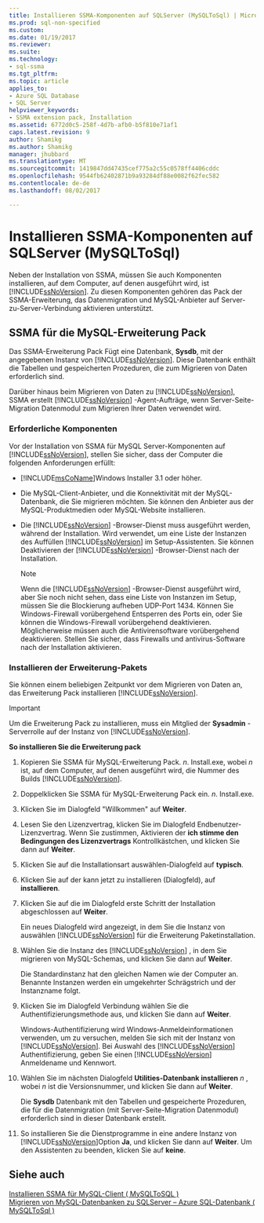 ```yaml
---
title: Installieren SSMA-Komponenten auf SQLServer (MySQLToSql) | Microsoft Docs
ms.prod: sql-non-specified
ms.custom: 
ms.date: 01/19/2017
ms.reviewer: 
ms.suite: 
ms.technology:
- sql-ssma
ms.tgt_pltfrm: 
ms.topic: article
applies_to:
- Azure SQL Database
- SQL Server
helpviewer_keywords:
- SSMA extension pack, Installation
ms.assetid: 6772d0c5-258f-4d7b-afb0-b5f810e71af1
caps.latest.revision: 9
author: Shamikg
ms.author: Shamikg
manager: jhubbard
ms.translationtype: MT
ms.sourcegitcommit: 1419847dd47435cef775a2c55c0578ff4406cddc
ms.openlocfilehash: 9544fb62402871b9a93284df88e0082f62fec582
ms.contentlocale: de-de
ms.lasthandoff: 08/02/2017

---
```

# <a name="installing-ssma-components-on-sql-server-mysqltosql"></a>Installieren SSMA-Komponenten auf SQLServer (MySQLToSql)
Neben der Installation von SSMA, müssen Sie auch Komponenten installieren, auf dem Computer, auf denen ausgeführt wird, ist [!INCLUDE[ssNoVersion](../../includes/ssnoversion_md.md)]. Zu diesen Komponenten gehören das Pack der SSMA-Erweiterung, das Datenmigration und MySQL-Anbieter auf Server-zu-Server-Verbindung aktivieren unterstützt.  
  
## <a name="ssma-for-mysql-extension-pack"></a>SSMA für die MySQL-Erweiterung Pack  
Das SSMA-Erweiterung Pack Fügt eine Datenbank, **Sysdb**, mit der angegebenen Instanz von [!INCLUDE[ssNoVersion](../../includes/ssnoversion_md.md)]. Diese Datenbank enthält die Tabellen und gespeicherten Prozeduren, die zum Migrieren von Daten erforderlich sind.  
  
Darüber hinaus beim Migrieren von Daten zu [!INCLUDE[ssNoVersion](../../includes/ssnoversion_md.md)], SSMA erstellt [!INCLUDE[ssNoVersion](../../includes/ssnoversion_md.md)] -Agent-Aufträge, wenn Server-Seite-Migration Datenmodul zum Migrieren Ihrer Daten verwendet wird.  
  
### <a name="prerequisites"></a>Erforderliche Komponenten  
Vor der Installation von SSMA für MySQL Server-Komponenten auf [!INCLUDE[ssNoVersion](../../includes/ssnoversion_md.md)], stellen Sie sicher, dass der Computer die folgenden Anforderungen erfüllt:  
  
-   [!INCLUDE[msCoName](../../includes/msconame_md.md)]Windows Installer 3.1 oder höher.  
  
-   Die MySQL-Client-Anbieter, und die Konnektivität mit der MySQL-Datenbank, die Sie migrieren möchten. Sie können den Anbieter aus der MySQL-Produktmedien oder MySQL-Website installieren.  
  
-   Die [!INCLUDE[ssNoVersion](../../includes/ssnoversion_md.md)] -Browser-Dienst muss ausgeführt werden, während der Installation. Wird verwendet, um eine Liste der Instanzen des Auffüllen [!INCLUDE[ssNoVersion](../../includes/ssnoversion_md.md)] im Setup-Assistenten. Sie können Deaktivieren der [!INCLUDE[ssNoVersion](../../includes/ssnoversion_md.md)] -Browser-Dienst nach der Installation.  
  
    > [!NOTE]  
    > Wenn die [!INCLUDE[ssNoVersion](../../includes/ssnoversion_md.md)] -Browser-Dienst ausgeführt wird, aber Sie noch nicht sehen, dass eine Liste von Instanzen im Setup, müssen Sie die Blockierung aufheben UDP-Port 1434. Können Sie Windows-Firewall vorübergehend Entsperren des Ports ein, oder Sie können die Windows-Firewall vorübergehend deaktivieren. Möglicherweise müssen auch die Antivirensoftware vorübergehend deaktivieren. Stellen Sie sicher, dass Firewalls und antivirus-Software nach der Installation aktivieren.  
  
### <a name="installing-the-extension-pack"></a>Installieren der Erweiterung-Pakets  
Sie können einem beliebigen Zeitpunkt vor dem Migrieren von Daten an, das Erweiterung Pack installieren [!INCLUDE[ssNoVersion](../../includes/ssnoversion_md.md)].  
  
> [!IMPORTANT]  
> Um die Erweiterung Pack zu installieren, muss ein Mitglied der **Sysadmin** -Serverrolle auf der Instanz von [!INCLUDE[ssNoVersion](../../includes/ssnoversion_md.md)].  
  
**So installieren Sie die Erweiterung pack**  
  
1.  Kopieren Sie SSMA für MySQL-Erweiterung Pack. *n*. Install.exe, wobei  *n*  ist, auf dem Computer, auf denen ausgeführt wird, die Nummer des Builds [!INCLUDE[ssNoVersion](../../includes/ssnoversion_md.md)].  
  
2.  Doppelklicken Sie SSMA für MySQL-Erweiterung Pack ein. *n*. Install.exe.  
  
3.  Klicken Sie im Dialogfeld "Willkommen" auf **Weiter**.  
  
4.  Lesen Sie den Lizenzvertrag, klicken Sie im Dialogfeld Endbenutzer-Lizenzvertrag. Wenn Sie zustimmen, Aktivieren der **ich stimme den Bedingungen des Lizenzvertrags** Kontrollkästchen, und klicken Sie dann auf **Weiter**.  
  
5.  Klicken Sie auf die Installationsart auswählen-Dialogfeld auf **typisch**.  
  
6.  Klicken Sie auf der kann jetzt zu installieren (Dialogfeld), auf **installieren**.  
  
7.  Klicken Sie auf die im Dialogfeld erste Schritt der Installation abgeschlossen auf **Weiter**.  
  
    Ein neues Dialogfeld wird angezeigt, in dem Sie die Instanz von auswählen [!INCLUDE[ssNoVersion](../../includes/ssnoversion_md.md)] für die Erweiterung Paketinstallation.  
  
8.  Wählen Sie die Instanz des [!INCLUDE[ssNoVersion](../../includes/ssnoversion_md.md)] , in dem Sie migrieren von MySQL-Schemas, und klicken Sie dann auf **Weiter**.  
  
    Die Standardinstanz hat den gleichen Namen wie der Computer an. Benannte Instanzen werden ein umgekehrter Schrägstrich und der Instanzname folgt.  
  
9. Klicken Sie im Dialogfeld Verbindung wählen Sie die Authentifizierungsmethode aus, und klicken Sie dann auf **Weiter**.  
  
    Windows-Authentifizierung wird Windows-Anmeldeinformationen verwenden, um zu versuchen, melden Sie sich mit der Instanz von [!INCLUDE[ssNoVersion](../../includes/ssnoversion_md.md)]. Bei Auswahl des [!INCLUDE[ssNoVersion](../../includes/ssnoversion_md.md)] Authentifizierung, geben Sie einen [!INCLUDE[ssNoVersion](../../includes/ssnoversion_md.md)] Anmeldename und Kennwort.  
  
10. Wählen Sie im nächsten Dialogfeld **Utilities-Datenbank installieren**  *n* , wobei  *n*  ist die Versionsnummer, und klicken Sie dann auf **Weiter**.  
  
    Die **Sysdb** Datenbank mit den Tabellen und gespeicherte Prozeduren, die für die Datenmigration (mit Server-Seite-Migration Datenmodul) erforderlich sind in dieser Datenbank erstellt.  
  
11. So installieren Sie die Dienstprogramme in eine andere Instanz von [!INCLUDE[ssNoVersion](../../includes/ssnoversion_md.md)]Option **Ja**, und klicken Sie dann auf **Weiter**. Um den Assistenten zu beenden, klicken Sie auf **keine**.  
  
## <a name="see-also"></a>Siehe auch  
[Installieren SSMA für MySQL-Client &#40; MySQLToSQL &#41;](../../ssma/mysql/installing-ssma-for-mysql-client-mysqltosql.md)  
[Migrieren von MySQL-Datenbanken zu SQLServer – Azure SQL-Datenbank &#40; MySQLToSql &#41;](../../ssma/mysql/migrating-mysql-databases-to-sql-server-azure-sql-db-mysqltosql.md)  
  

